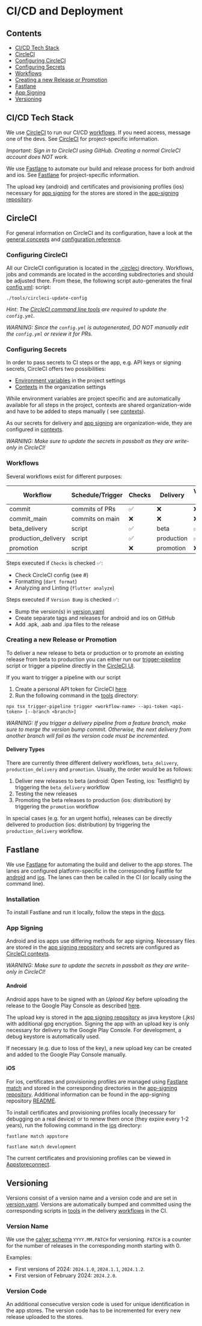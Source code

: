 # CI/CD and Deployment

## Contents

- [CI/CD Tech Stack](#cicd-tech-stack)
- [CircleCI](#circleci)
- [Configuring CircleCI](#configuring-circleci)
- [Configuring Secrets](#configuring-secrets)
- [Workflows](#workflows)
- [Creating a new Release or Promotion](#creating-a-new-release-or-promotion)
- [Fastlane](#fastlane)
- [App Signing](#app-signing)
- [Versioning](#versioning)

## CI/CD Tech Stack

We use [CircleCI](https://circleci.com/docs) to run our
CI/CD [workflows](https://app.circleci.com/pipelines/github/verdigado/gruene_app).
If you need access, message one of the devs.
See [CircleCI](#circleci) for project-specific information.

*Important: Sign in to CircleCI using GitHub. Creating a normal CircleCI account does NOT work.*

We use [Fastlane](https://docs.fastlane.tools) to automate our build and release process for both android and ios.
See [Fastlane](#fastlane) for project-specific information.

The upload key (android) and certificates and provisioning profiles (ios) necessary for [app signing](#app-signing) for
the stores are stored in the [app-signing repository](https://github.com/verdigado/app-signing).

## CircleCI

For general information on CircleCI and its configuration, have a look at
the [general concepts](https://circleci.com/docs/concepts)
and [configuration reference](https://circleci.com/docs/configuration-reference).

### Configuring CircleCI

All our CircleCI configuration is located in the [.circleci](../.circleci/src) directory.
Workflows, jobs and commands are located in the according subdirectories and should be adjusted there.
From these, the following script auto-generates the final [config.yml](../.circleci/config.yml):
script:

``` shell
./tools/circleci-update-config
```

*Hint: The [CircleCI command line tools](https://circleci.com/docs/local-cli) are required to update the `config.yml`.*

*WARNING: Since the `config.yml` is autogenerated, DO NOT manually edit the `config.yml` or review it for PRs.*

### Configuring Secrets

In order to pass secrets to CI steps or the app, e.g. API keys or signing secrets, CircleCI offers two possibilities:

- [Environment variables](https://app.circleci.com/settings/project/github/verdigado/gruene_app/environment-variables)
  in the project settings
- [Contexts](https://app.circleci.com/settings/organization/github/verdigado/contexts) in the organization settings

While environment variables are project specific and are automatically available for all steps in the project, contexts
are shared organization-wide and have to be added to steps manually (
see [contexts](https://circleci.com/docs/contexts)).

As our secrets for delivery and [app signing](#app-signing) are organization-wide, they are configured in
[contexts](https://app.circleci.com/settings/organization/github/verdigado/contexts).

*WARNING: Make sure to update the secrets in passbolt as they are write-only in CircleCI!*

### Workflows

Several workflows exist for different purposes:

| Workflow            | Schedule/Trigger | Checks             | Delivery   | Version Bump       |
|---------------------|------------------|--------------------|------------|--------------------|
| commit              | commits of PRs   | :white_check_mark: | :x:        | :x:                |
| commit_main         | commits on main  | :x:                | :x:        | :x:                |
| beta_delivery       | script           | :white_check_mark: | beta       | :white_check_mark: |
| production_delivery | script           | :white_check_mark: | production | :white_check_mark: |
| promotion           | script           | :x:                | promotion  | :x:                |

Steps executed if `Checks` is checked :white_check_mark::

- Check CircleCI config (see #)
- Formatting (`dart format`)
- Analyzing and Linting (`flutter analyze`)

Steps executed if `Version Bump` is checked :white_check_mark::

- Bump the version(s) in [version.yaml](../version.yaml)
- Create separate tags and releases for android and ios on GitHub
- Add .apk, .aab and .ipa files to the release

### Creating a new Release or Promotion

To deliver a new release to beta or production or to promote an existing release from beta to production you can either
run our [trigger-pipeline](../tools/trigger-pipeline.ts) script or trigger a pipeline directly in
the [CircleCI UI](https://app.circleci.com/pipelines/github/verdigado/gruene_app).

If you want to trigger a pipeline with our script

1. Create a personal API token for CircleCI [here](https://app.circleci.com/settings/user/tokens)
2. Run the following command in the [tools](../tools) directory:

``` shell
npx tsx trigger-pipeline trigger <workflow-name> --api-token <api-token> [--branch <branch>]
```

*WARNING: If you trigger a delivery pipeline from a feature branch, make sure to merge the version bump commit.
Otherwise, the next delivery from another branch will fail as the version code must be incremented.*

#### Delivery Types

There are currently three different delivery workflows, `beta_delivery`, `production_delivery` and `promotion`.
Usually, the order would be as follows:

1. Deliver new releases to beta (android: Open Testing, ios: Testflight) by triggering the `beta_delivery` workflow
2. Testing the new releases
3. Promoting the beta releases to production (ios: distribution) by triggering the `promotion` workflow

In special cases (e.g. for an urgent hotfix), releases can be directly delivered to production (ios: distribution) by
triggering the `production_delivery` workflow.

## Fastlane

We use [Fastlane](https://docs.fastlane.tools) for automating the build and deliver to the app stores.
The lanes are configured platform-specific in the corresponding Fastfile for [android](../android/fastlane/Fastfile)
and [ios](../ios/fastlane/Fastfile).
The lanes can then be called in the CI (or locally using the command line).

### Installation

To install Fastlane and run it locally, follow the steps in the [docs](https://docs.fastlane.tools/#getting-started).

### App Signing

Android and ios apps use differing methods for app signing.
Necessary files are stored in the [app signing repository](#app-signing) and secrets are configured
as [CircleCI contexts](#configuring-secrets).

*WARNING: Make sure to update the secrets in passbolt as they are write-only in CircleCI!*

#### Android

Android apps have to be signed with an *Upload Key* before uploading the release to the Google Play Console as
described [here](https://developer.android.com/studio/publish/app-signing).

The upload key is stored in the [app signing repository](https://github.com/verdigado/app-signing)
as java keystore (.jks) with additional gpg encryption.
Signing the app with an upload key is only necessary for delivery to the Google Play Console.
For development, a debug keystore is automatically used.

If necessary (e.g. due to loss of the key), a new upload key can be created and added to the Google Play Console
manually.

#### iOS

For ios, certificates and provisioning profiles are managed
using [Fastlane match](https://docs.fastlane.tools/actions/match) and stored in the corresponding directories in
the [app-signing repository](https://github.com/verdigado/app-signing).
Additional information can be found in the app-signing
repository [README](https://github.com/verdigado/app-signing/blob/main/README.md).

To install certificates and provisioning profiles locally (necessary for debugging on a real device)
or to renew them once (they expire every 1-2 years), run the following command in the [ios](../ios) directory:

``` shell
fastlane match appstore
```

``` shell
fastlane match development
```

The current certificates and provisioning profiles can be viewed in
[Appstoreconnect](https://developer.apple.com/account/resources/certificates).

## Versioning

Versions consist of a version name and a version code and are set in [version.yaml](../version.yaml).
Versions are automatically bumped and committed using the corresponding scripts in [tools](../tools) in the
delivery [workflows](#workflows) in the CI.

### Version Name

We use the [calver schema](https://calver.org) `YYYY.MM.PATCH` for versioning.
`PATCH` is a counter for the number of releases in the corresponding month starting with 0.

Examples:

- First versions of 2024: `2024.1.0`, `2024.1.1`, `2024.1.2`.
- First version of February 2024: `2024.2.0`.

### Version Code

An additional consecutive version code is used for unique identification in the app stores.
The version code has to be incremented for every new release uploaded to the stores.
